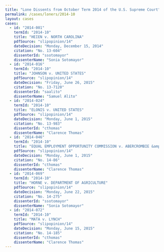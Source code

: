 ```yaml
---
title: "Lone Dissents from October Term 2014 of the U.S. Supreme Court"
permalink: /cases/loners/2014-10
layout: cases
cases:
  - id: "2014-001"
    termId: "2014-10"
    title: "HEIEN v. NORTH CAROLINA"
    pdfSource: "slipopinion/14"
    dateDecision: "Monday, December 15, 2014"
    citation: "No. 13-604"
    dissenterId: "ssotomayor"
    dissenterName: "Sonia Sotomayor"
  - id: "2014-016"
    termId: "2014-10"
    title: "JOHNSON v. UNITED STATES"
    pdfSource: "slipopinion/14"
    dateDecision: "Friday, June 26, 2015"
    citation: "No. 13-7120"
    dissenterId: "saalito"
    dissenterName: "Samuel Alito"
  - id: "2014-024"
    termId: "2014-10"
    title: "ELONIS v. UNITED STATES"
    pdfSource: "slipopinion/14"
    dateDecision: "Monday, June 1, 2015"
    citation: "No. 13-983"
    dissenterId: "cthomas"
    dissenterName: "Clarence Thomas"
  - id: "2014-046"
    termId: "2014-10"
    title: "EQUAL EMPLOYMENT OPPORTUNITY COMMISSION v. ABERCROMBIE &amp; FITCH STORES, INC."
    pdfSource: "slipopinion/14"
    dateDecision: "Monday, June 1, 2015"
    citation: "No. 14-86"
    dissenterId: "cthomas"
    dissenterName: "Clarence Thomas"
  - id: "2014-069"
    termId: "2014-10"
    title: "HORNE v. DEPARTMENT OF AGRICULTURE"
    pdfSource: "slipopinion/14"
    dateDecision: "Monday, June 22, 2015"
    citation: "No. 14-275"
    dissenterId: "ssotomayor"
    dissenterName: "Sonia Sotomayor"
  - id: "2014-072"
    termId: "2014-10"
    title: "MATA v. LYNCH"
    pdfSource: "slipopinion/14"
    dateDecision: "Monday, June 15, 2015"
    citation: "No. 14-185"
    dissenterId: "cthomas"
    dissenterName: "Clarence Thomas"
---
```


